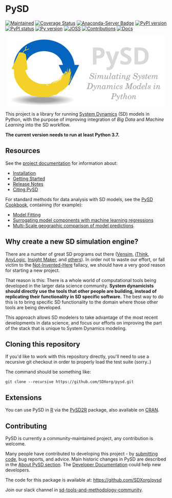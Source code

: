 # PySD

[![Maintained](https://img.shields.io/badge/Maintained-Yes-brightgreen.svg)](https://github.com/SDXorg/pysd/pulse)
[![Coverage Status](https://coveralls.io/repos/github/SDXorg/pysd/badge.svg?branch=master)](https://coveralls.io/github/SDXorg/pysd?branch=master)
[![Anaconda-Server Badge](https://anaconda.org/conda-forge/pysd/badges/version.svg)](https://anaconda.org/conda-forge/pysd)
[![PyPI version](https://badge.fury.io/py/pysd.svg)](https://badge.fury.io/py/pysd)
[![PyPI status](https://img.shields.io/pypi/status/pysd.svg)](https://pypi.python.org/pypi/pysd/)
[![Py version](https://img.shields.io/pypi/pyversions/pysd.svg)](https://pypi.python.org/pypi/pysd/)
[![JOSS](https://joss.theoj.org/papers/10.21105/joss.04329/status.svg)](https://doi.org/10.21105/joss.04329)
[![Contributions](https://img.shields.io/badge/contributions-welcome-blue.svg)](https://pysd.readthedocs.io/en/latest/development/development_index.html)
[![Docs](https://readthedocs.org/projects/pysd/badge/?version=latest)](https://pysd.readthedocs.io/en/latest/?badge=latest)

![PySD Logo](https://raw.githubusercontent.com/SDXorg/pysd/5cc4fe5dc65e6b5140a00e87a1be9d261570ee8d/docs/images/PySD_Logo_letters.svg?style=centerme)

This project is a library for running [System Dynamics](http://en.wikipedia.org/wiki/System_dynamics) (SD) models in Python, with the purpose of improving integration of *Big Data* and *Machine Learning* into the SD workflow.

**The current version needs to run at least Python 3.7.**

## Resources

See the [project documentation](http://pysd.readthedocs.org/) for information about:

- [Installation](http://pysd.readthedocs.org/en/latest/installation.html)
- [Getting Started](http://pysd.readthedocs.org/en/latest/getting_started.html)
- [Release Notes](http://pysd.readthedocs.org/en/latest/whats_new.html)
- [Citing PySD](https://pysd.readthedocs.io/en/latest/#citing)

For standard methods for data analysis with SD models, see the  [PySD Cookbook](https://github.com/SDXorg/PySD-Cookbook), containing (for example):

- [Model Fitting](http://nbviewer.ipython.org/github/SDXorg/PySD-Cookbook/blob/master/source/analyses/fitting/Fitting_with_Optimization.ipynb)
- [Surrogating model components with machine learning regressions](http://nbviewer.ipython.org/github/SDXorg/PySD-Cookbook/blob/master/source/analyses/surrogating_functions/Surrogating_with_regression.ipynb)
- [Multi-Scale geographic comparison of model predictions](http://nbviewer.ipython.org/github/SDXorg/PySD-Cookbook/blob/master/source/analyses/geo/Exploring_models_across_geographic_scales.ipynb)

## Why create a new SD simulation engine?

There are a number of great SD programs out there ([Vensim](http://vensim.com/), [iThink](http://www.iseesystems.com/Softwares/Business/ithinkSoftware.aspx), [AnyLogic](http://www.anylogic.com/system-dynamics), [Insight Maker](http://insightmaker.com/), and [others](https://en.wikipedia.org/wiki/Comparison_of_system_dynamics_software)). In order not to waste our effort, or fall victim to the [Not-Invented-Here](http://en.wikipedia.org/wiki/Not_invented_here) fallacy, we should have a very good reason for starting a new project.

That reason is this: There is a whole world of computational tools being developed in the larger data science community. **System dynamicists should directly use the tools that other people are building, instead of replicating their functionality in SD specific software.** The best way to do this is to bring specific SD functionality to the domain where those other tools are being developed.

This approach allows SD modelers to take advantage of the most recent developments in data science, and focus our efforts on improving the part of the stack that is unique to System Dynamics modeling.

## Cloning this repository

If you'd like to work with this repository directly, you'll need to use a recursive git checkout in order to properly load the test suite (sorry..)

The command should be something like:

```shell
git clone --recursive https://github.com/SDXorg/pysd.git
```

## Extensions

You can use PySD in [R](https://www.r-project.org/) via the [PySD2R](https://github.com/JimDuggan/pysd2r) package, also available on [CRAN](https://CRAN.R-project.org/package=pysd2r).

## Contributing

PySD is currently a community-maintained project, any contribution is welcome.

Many people have contributed to developing this project - by [submitting code](https://github.com/SDXorg/pysd/graphs/contributors), bug reports, and advice. Main historic changes in PySD are described in the [About PySD section](https://pysd.readthedocs.io/en/latest/about.html). The [Developer Documentation](https://pysd.readthedocs.io/en/latest/development/development_index.html) could help new developers.

The code for this package is available at: https://github.com/SDXorg/pysd

Join our slack channel in [sd-tools-and-methodology-community](https://slofile.com/slack/sdtoolsandmet-slj3251).
